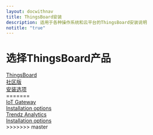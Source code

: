 ```yaml
---
layout: docwithnav
title: ThingsBoard安装
description: 适用于各种操作系统和云平台的ThingsBoard安装说明
notitle: "true"
---
```


<div class="installation">
    <div class="install-header">
       <div class="install-hero">
          <div class="container">
            <div class="install-hero-content">
                <h1>选择ThingsBoard产品</h1>
            </div>
            <div class="cards">
                <a href="/docs/user-guide/install/installation-options/" class="card thingsboard-ce">
                    <div class="card-title">
                        <span class="title-text">ThingsBoard<br/>社区版</span>
                    </div>
                    <div class="card-img product community-edition-bg"></div>
                    <div class="card-description">
安装选项
                    </div>
                </a>
                <!-- <a href="/docs/user-guide/install/pe/installation-options/" class="card thingsboard-pe">
                    <div class="card-title">
                        <span class="title-text">ThingsBoard<br/>专业版</span>
                    </div>
                    <div class="card-img product professional-edition-bg"></div>
                    <div class="card-description">  
安装选项
                    </div>
<<<<<<< HEAD
                </a> -->
=======
                </a>
                <a href="/docs/iot-gateway/installation/" class="card thingsboard-gw">
                    <div class="card-title">
                        <span class="title-text">IoT Gateway</span>
                    </div>
                    <div class="card-img product gateway-bg"></div>
                    <div class="card-description">  
                        Installation options
                    </div>
                </a>
                <a href="/docs/trendz/install/installation-options/" class="card trendz">
                    <div class="card-title">
                        <span class="title-text">Trendz Analytics</span>
                    </div>
                    <div class="card-img product trendz-bg"></div>
                    <div class="card-description">  
                        Installation options
                    </div>
                </a>
>>>>>>> master
            </div>
          </div>
       </div>
    </div>
</div>

